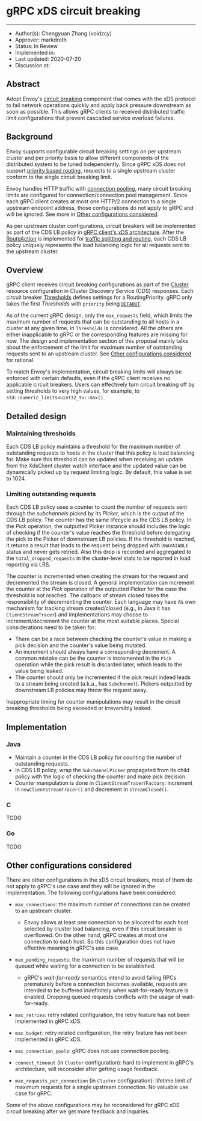 # gRPC xDS circuit breaking
----
* Author(s): Chengyuan Zhang (voidzcy)
* Approver: markdroth
* Status: In Review
* Implemented in:
* Last updated: 2020-07-20
* Discussion at: 


## Abstract

Adopt Envoy's [circuit breaking](https://www.envoyproxy.io/docs/envoy/latest/intro/arch_overview/upstream/circuit_breaking#circuit-breaking) 
component that comes with the xDS protocol to
fail network operations quickly and apply back pressure downstream as soon as
possible. This allows gRPC clients to received distributed traffic limit 
configurations that prevent cascaded service overload failures. 

## Background

Envoy supports configurable circuit breaking settings on per upstream cluster 
and per priority basis to allow different components of the distributed system
to be tuned independently. Since gRPC xDS does not support [priority based
routing](https://www.envoyproxy.io/docs/envoy/latest/intro/arch_overview/http/http_routing#arch-overview-http-routing-priority), 
requests to a single upstream cluster conform to the single circuit breaking
limit.

Envoy handles HTTP traffic with [connection pooling](https://www.envoyproxy.io/docs/envoy/latest/intro/arch_overview/upstream/connection_pooling#connection-pooling),
many circuit breaking limits are configured for connection/connection pool 
management. Since each gRPC client creates at most one HTTP/2 connection to 
a single upstream endpoint address, those configurations do not apply to gRPC
and will be ignored. See more in [Other configurations considered](#other-configurations-considered).

As per upstream cluster configurations, circuit breakers will be implemented as
part of the CDS LB policy in [gRPC client's xDS architecture](https://github.com/grpc/proposal/blob/master/A27-xds-global-load-balancing.md).
After the [RouteAction](https://github.com/grpc/proposal/pull/192) is 
implemented for [traffic splitting and routing](https://github.com/grpc/proposal/blob/master/A28-xds-traffic-splitting-and-routing.md),
each CDS LB policy uniquely represents the load balancing logic for all requests
sent to the upstream cluster.

## Overview

gRPC client receives circuit breaking configurations as part of the [Cluster](https://www.envoyproxy.io/docs/envoy/latest/api-v2/api/v2/cluster.proto#cluster) 
resource configuration in Cluster Discovery Service (CDS) responses. Each
circuit breaker [Thresholds](https://www.envoyproxy.io/docs/envoy/latest/api-v2/api/v2/cluster/circuit_breaker.proto#cluster-circuitbreakers-thresholds)
defines settings for a RoutingPriority. gRPC only takes the first 
_Thresholds_ with `priority` being [`DEFABUT`](https://www.envoyproxy.io/docs/envoy/latest/api-v2/api/v2/core/base.proto#enum-core-routingpriority).

As of the current gRPC design, only the `max_requests` field, which limits the 
maximum number of requests that can be outstanding to all hosts in a cluster 
at any given time, in `Thresholds` is considered. All the others are either 
inapplicable to gRPC or the corresponding features are missing for now. The
design and implementation section of this proposal mainly talks about the
enforcement of the limit for maximum number of outstanding requests sent to
an upstream cluster. See [Other configurations considered](#other-configurations-considered) 
for rational.

To match Envoy's implementation, circuit breaking limits will always be 
enforced with certain defaults, even if the gRPC client receives no applicable 
circuit breakers. Users can effectively turn circuit breaking off by setting
thresholds to very high values, for example, to 
`std::numeric_limits<uint32_t>::max()`.

## Detailed design

### Maintaining thresholds

Each CDS LB policy maintains a threshold for the maximum number of outstanding 
requests to hosts in the cluster that this policy is load balancing for. Make
sure this threshold can be updated when receiving an update from the
XdsClient cluster watch interface and the updated value can be dynamically 
picked up by request limiting logic. By default, this value is set to 1024.

### Limiting outstanding requests

Each CDS LB policy uses a counter to count the number of requests sent through
the _subchannels_ picked by its _Picker_, which is the output of the CDS LB
policy. The counter has the same lifecycle as the CDS LB policy. In the _Pick_
operation, the outputted Picker instance should includes the logic of checking 
if the counter's value reaches the threshold before delegating the pick to the 
Picker of downstream LB policies. If the threshold is reached, it returns
a result that leads to the request being dropped with `UNAVAIABLE` status and
never gets retried. Also this drop is recorded and aggregated to the 
`total_dropped_requests` in the cluster-level stats to be reported in
load reporting via LRS.

The counter is incremented when creating the stream for the request and 
decremented the stream is closed. A general implementation can increment the
counter at the _Pick_ operation of the outputted Picker for the case the 
threshold is not reached. The callback of stream closed takes the 
responsibility of decrementing the counter. Each language may have its own
mechanism for tracking stream created/closed (e.g., in Java it has 
`ClientStreamTracer`) and implementations may choose to increment/decrement the
counter at the most suitable places. Special considerations need to be taken
for:
- There can be a race between checking the counter's value in making a pick
decision and the counter's value being mutated.
- An increment should always have a corresponding decrement. A common mistake
can be the counter is incremented in the `Pick` operation while the pick result
is discarded later, which leads to the value being leaked.
- The counter should only be incremented if the pick result indeed leads to a
stream being created (a.k.a., has `Subchannel`). Pickers outputted by 
downstream LB policies may throw the request away.

Inappropriate timing for counter manipulations may result in the circuit 
breaking thresholds being exceeded or irreversibly leaked.

## Implementation

### Java
- Maintain a counter in the CDS LB policy for counting the number of 
outstanding requests.
- In CDS LB policy, wrap the `SubchannelPicker` propagated from its child 
policy with the logic of checking the counter and make pick decision.
- Counter manipulation is done in `ClientStreamTracer`/`Factory`: increment
in `newClientStreamTracer()` and decrement in `streamClosed()`.

### C
TODO

### Go
TODO

## Other configurations considered

There are other configurations in the xDS circuit breakers, most of them do not
apply to gRPC's use case and they will be ignored in the implementation. The
following configurations have been considered:

- `max_connections`: the maximum number of connections can be created to an 
upstream cluster.
    - Envoy allows at least one connection to be allocated for each host 
    selected by cluster load balancing, even if this circuit breaker is
    overflowed. On the other hand, gRPC creates at most one connection to each
    host. So this configuration does not have effective meaning in gRPC's use
    case.
- `max_pending_requests`: the maximum number of requests that will be queued
while waiting for a connection to be established.
    - gRPC's _wait-for-ready_ semantics intend to avoid failing RPCs 
    prematurely before a connection becomes available, requests are intended to
    be buffered indefinitely when wait-for-ready feature is enabled. Dropping
    queued requests conflicts with the usage of wait-for-ready.
    
- `max_retries`: retry related configuration, the retry feature has not been 
implemented in gRPC xDS.
- `max_budget`: retry related configuration, the retry feature has not been 
implemented in gRPC xDS.
- `max_connection_pools`: gRPC does not use connection pooling.
- `connect_timeout` (in `Cluster` configuration): hard to implement in gRPC's 
architecture, will reconsider after getting usage feedback.
- `max_requests_per_connection` (in `Cluster` configuration): lifetime limit 
of maximum requests for a single upstream connection. No valuable use case for
gRPC.

Some of the above configurations may be reconsidered for gRPC xDS circuit
breaking after we get more feedback and inquiries.

